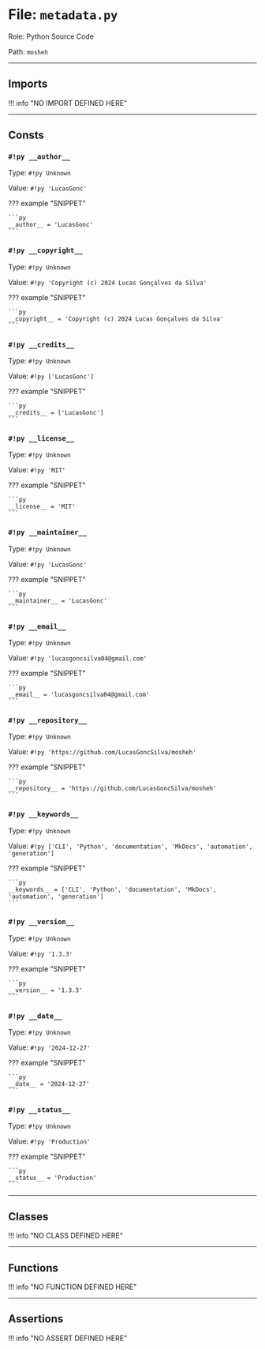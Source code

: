 # File: `metadata.py`

Role: Python Source Code

Path: `mosheh`

---

## Imports

!!! info "NO IMPORT DEFINED HERE"

---

## Consts

### `#!py __author__`

Type: `#!py Unknown`

Value: `#!py 'LucasGonc'`

??? example "SNIPPET"

    ```py
    __author__ = 'LucasGonc'
    ```

### `#!py __copyright__`

Type: `#!py Unknown`

Value: `#!py 'Copyright (c) 2024 Lucas Gonçalves da Silva'`

??? example "SNIPPET"

    ```py
    __copyright__ = 'Copyright (c) 2024 Lucas Gonçalves da Silva'
    ```

### `#!py __credits__`

Type: `#!py Unknown`

Value: `#!py ['LucasGonc']`

??? example "SNIPPET"

    ```py
    __credits__ = ['LucasGonc']
    ```

### `#!py __license__`

Type: `#!py Unknown`

Value: `#!py 'MIT'`

??? example "SNIPPET"

    ```py
    __license__ = 'MIT'
    ```

### `#!py __maintainer__`

Type: `#!py Unknown`

Value: `#!py 'LucasGonc'`

??? example "SNIPPET"

    ```py
    __maintainer__ = 'LucasGonc'
    ```

### `#!py __email__`

Type: `#!py Unknown`

Value: `#!py 'lucasgoncsilva04@gmail.com'`

??? example "SNIPPET"

    ```py
    __email__ = 'lucasgoncsilva04@gmail.com'
    ```

### `#!py __repository__`

Type: `#!py Unknown`

Value: `#!py 'https://github.com/LucasGoncSilva/mosheh'`

??? example "SNIPPET"

    ```py
    __repository__ = 'https://github.com/LucasGoncSilva/mosheh'
    ```

### `#!py __keywords__`

Type: `#!py Unknown`

Value: `#!py ['CLI', 'Python', 'documentation', 'MkDocs', 'automation', 'generation']`

??? example "SNIPPET"

    ```py
    __keywords__ = ['CLI', 'Python', 'documentation', 'MkDocs', 'automation', 'generation']
    ```

### `#!py __version__`

Type: `#!py Unknown`

Value: `#!py '1.3.3'`

??? example "SNIPPET"

    ```py
    __version__ = '1.3.3'
    ```

### `#!py __date__`

Type: `#!py Unknown`

Value: `#!py '2024-12-27'`

??? example "SNIPPET"

    ```py
    __date__ = '2024-12-27'
    ```

### `#!py __status__`

Type: `#!py Unknown`

Value: `#!py 'Production'`

??? example "SNIPPET"

    ```py
    __status__ = 'Production'
    ```

---

## Classes

!!! info "NO CLASS DEFINED HERE"

---

## Functions

!!! info "NO FUNCTION DEFINED HERE"

---

## Assertions

!!! info "NO ASSERT DEFINED HERE"
